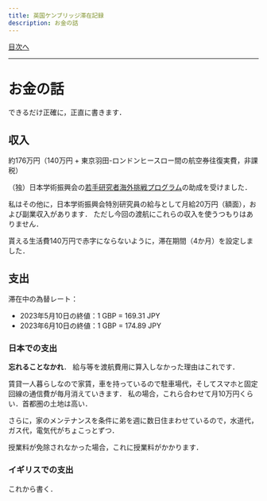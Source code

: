 ```yaml
---
title: 英国ケンブリッジ滞在記録
description: お金の話
---
```


[目次へ](./index)

---

# お金の話

できるだけ正確に，正直に書きます．

## 収入

約176万円（140万円 + 東京羽田-ロンドンヒースロー間の航空券往復実費，非課税）

（独）日本学術振興会の[若手研究者海外挑戦プログラム](https://www.jsps.go.jp/j-abc/index.html)の助成を受けました．

私はその他に，日本学術振興会特別研究員の給与として月給20万円（額面），および副業収入があります．
ただし今回の渡航にこれらの収入を使うつもりはありません．

貰える生活費140万円で赤字にならないように，滞在期間（4か月）を設定しました．

## 支出

滞在中の為替レート：

- 2023年5月10日の終値：1 GBP = 169.31 JPY
- 2023年6月10日の終値：1 GBP = 174.89 JPY

### 日本での支出

**忘れることなかれ**．
給与等を渡航費用に算入しなかった理由はこれです．

賃貸一人暮らしなので家賃，車を持っているので駐車場代，そしてスマホと固定回線の通信費が毎月消えていきます．
私の場合，これら合わせて月10万円くらい．首都圏の土地は高い．

さらに，家のメンテナンスを条件に弟を週に数日住まわせているので，水道代，ガス代，電気代がちょこっとずつ．

授業料が免除されなかった場合，これに授業料がかかります．

### イギリスでの支出

これから書く．
